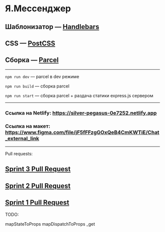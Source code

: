 # Я.Мессенджер

## Шаблонизатор — [Handlebars](https://handlebarsjs.com/)

## CSS — [PostCSS](https://postcss.org/)

## Сборка — [Parcel](https://parceljs.org/)

---

`npm run dev` — parcel в dev режиме

`npm run build` — сборка parcel

`npm run start` — сборка parcel + раздача статики express.js сервером

---

### Ссылка на Netlify: https://silver-pegasus-0e7252.netlify.app

### Ссылка на макет: https://www.figma.com/file/jF5fFFzgGOxQeB4CmKWTiE/Chat_external_link

---

Pull requests:

## [Sprint 3 Pull Request](https://github.com/stvdent47/middle.messenger.praktikum.yandex/pull/7)

## [Sprint 2 Pull Request](https://github.com/stvdent47/middle.messenger.praktikum.yandex/pull/4)

## [Sprint 1 Pull Request](https://github.com/stvdent47/middle.messenger.praktikum.yandex/pull/3)

TODO:

mapStateToProps
mapDispatchToProps
\_get
